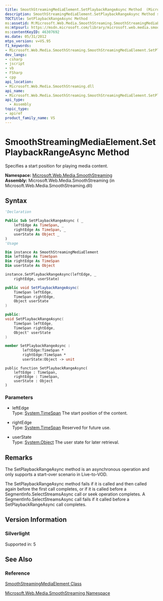 ```yaml
---
title: SmoothStreamingMediaElement.SetPlaybackRangeAsync Method  (Microsoft.Web.Media.SmoothStreaming)
description: SmoothStreamingMediaElement.SetPlaybackRangeAsync Method specifies a start position for playing media content.
TOCTitle: SetPlaybackRangeAsync Method
ms:assetid: M:Microsoft.Web.Media.SmoothStreaming.SmoothStreamingMediaElement.SetPlaybackRangeAsync(System.TimeSpan,System.TimeSpan,System.Object)
ms:mtpsurl: https://msdn.microsoft.com/library/microsoft.web.media.smoothstreaming.smoothstreamingmediaelement.setplaybackrangeasync(v=VS.95)
ms:contentKeyID: 46307692
ms.date: 05/31/2012
mtps_version: v=VS.95
f1_keywords:
- Microsoft.Web.Media.SmoothStreaming.SmoothStreamingMediaElement.SetPlaybackRangeAsync
dev_langs:
- csharp
- jscript
- vb
- FSharp
- cpp
api_location:
- Microsoft.Web.Media.SmoothStreaming.dll
api_name:
- Microsoft.Web.Media.SmoothStreaming.SmoothStreamingMediaElement.SetPlaybackRangeAsync
api_type:
  - Assembly
topic_type:
- apiref
product_family_name: VS
---
```


# SmoothStreamingMediaElement.SetPlaybackRangeAsync Method

Specifies a start position for playing media content.

**Namespace:**  [Microsoft.Web.Media.SmoothStreaming](microsoft-web-media-smoothstreaming-namespace_1.md)  
**Assembly:**  Microsoft.Web.Media.SmoothStreaming (in Microsoft.Web.Media.SmoothStreaming.dll)

## Syntax

```vb
'Declaration

Public Sub SetPlaybackRangeAsync ( _
    leftEdge As TimeSpan, _
    rightEdge As TimeSpan, _
    userState As Object _
)
'Usage

Dim instance As SmoothStreamingMediaElement
Dim leftEdge As TimeSpan
Dim rightEdge As TimeSpan
Dim userState As Object

instance.SetPlaybackRangeAsync(leftEdge, _
    rightEdge, userState)
```

```csharp
public void SetPlaybackRangeAsync(
    TimeSpan leftEdge,
    TimeSpan rightEdge,
    Object userState
)
```

```cpp
public:
void SetPlaybackRangeAsync(
    TimeSpan leftEdge, 
    TimeSpan rightEdge, 
    Object^ userState
)
```

``` fsharp
member SetPlaybackRangeAsync : 
        leftEdge:TimeSpan * 
        rightEdge:TimeSpan * 
        userState:Object -> unit 
```

```jscript
public function SetPlaybackRangeAsync(
    leftEdge : TimeSpan, 
    rightEdge : TimeSpan, 
    userState : Object
)
```

### Parameters

  - leftEdge  
    Type: [System.TimeSpan](https://msdn.microsoft.com/library/269ew577\(v=vs.95\))  
    The start position of the content.

<!-- end list -->

  - rightEdge  
    Type: [System.TimeSpan](https://msdn.microsoft.com/library/269ew577\(v=vs.95\))  
    Reserved for future use.

<!-- end list -->

  - userState  
    Type: [System.Object](https://msdn.microsoft.com/library/e5kfa45b\(v=vs.95\))  
    The user state for later retrieval.

## Remarks

The SetPlaybackRangeAsync method is an asynchronous operation and only supports a start-over scenario in Live-to-VOD.

The SetPlaybackRangeAsync method fails if it is called and then called again before the first call completes, or if it is called before a SegmentInfo.SelectStreamsAsync call or seek operation completes. A SegmentInfo.SelectStreamsAsync call fails if it called before a SetPlaybackRangeAsync call completes.

## Version Information

### Silverlight

Supported in: 5  

## See Also

### Reference

[SmoothStreamingMediaElement Class](smoothstreamingmediaelement-class-microsoft-web-media-smoothstreaming_1.md)

[Microsoft.Web.Media.SmoothStreaming Namespace](microsoft-web-media-smoothstreaming-namespace_1.md)

